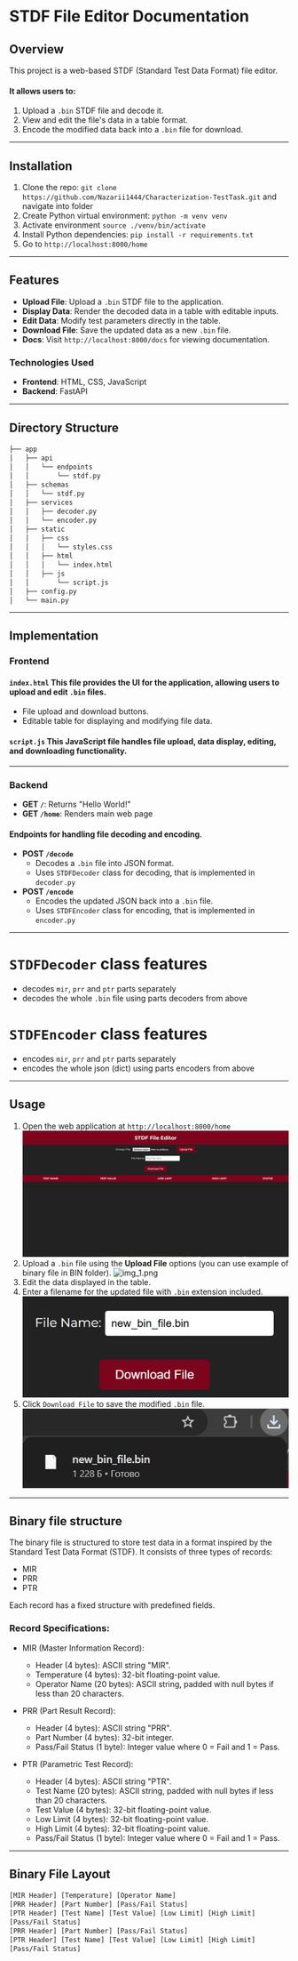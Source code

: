 # STDF File Editor Documentation

## Overview
This project is a web-based STDF (Standard Test Data Format) file editor.

#### It allows users to:

1. Upload a `.bin` STDF file and decode it.
2. View and edit the file's data in a table format.
3. Encode the modified data back into a `.bin` file for download.

---
## Installation
1. Clone the repo: `git clone https://github.com/Nazarii1444/Characterization-TestTask.git` and navigate into folder
2. Create Python virtual environment: `python -m venv venv`
3. Activate environment `source ./venv/bin/activate`
4. Install Python dependencies: `pip install -r requirements.txt`
5. Go to `http://localhost:8000/home`

---

## Features

- **Upload File**: Upload a `.bin` STDF file to the application.
- **Display Data**: Render the decoded data in a table with editable inputs.
- **Edit Data**: Modify test parameters directly in the table.
- **Download File**: Save the updated data as a new `.bin` file.
- **Docs**: Visit `http://localhost:8000/docs` for viewing documentation.

### Technologies Used
- **Frontend**: HTML, CSS, JavaScript
- **Backend**: FastAPI

---

## Directory Structure
```plaintext
├── app
│   ├── api
│   │   └── endpoints
│   │       └── stdf.py
│   ├── schemas
│   │   └── stdf.py
│   ├── services
│   │   ├── decoder.py
│   │   └── encoder.py
│   ├── static
│   │   ├── css
│   │   │   └── styles.css
│   │   ├── html
│   │   │   └── index.html
│   │   ├── js
│   │       └── script.js
│   ├── config.py
│   └── main.py
```

---

## Implementation

### Frontend

#### `index.html` This file provides the UI for the application, allowing users to upload and edit `.bin` files.
- File upload and download buttons.
- Editable table for displaying and modifying file data.

#### `script.js` This JavaScript file handles file upload, data display, editing, and downloading functionality.

---

### Backend
- **GET `/`**: Returns "Hello World!"
- **GET `/home`**: Renders main web page

#### Endpoints for handling file decoding and encoding.

- **POST `/decode`**
  - Decodes a `.bin` file into JSON format.
  - Uses `STDFDecoder` class for decoding, that is implemented in `decoder.py`
- **POST `/encode`**
  - Encodes the updated JSON back into a `.bin` file.
  - Uses `STDFEncoder` class for encoding, that is implemented in `encoder.py`

---

# `STDFDecoder` class features
- decodes `mir`, `prr` and `ptr` parts separately
- decodes the whole `.bin` file using parts decoders from above

# `STDFEncoder` class features
- encodes `mir`, `prr` and `ptr` parts separately
- encodes the whole json (dict) using parts encoders from above
---

## Usage

1. Open the web application at `http://localhost:8000/home`
![img.png](images/img.png)
2. Upload a `.bin` file using the **Upload File** options (you can use example of binary file in BIN folder).
![img_1.png](img_images/.png)
3. Edit the data displayed in the table.
4. Enter a filename for the updated file with `.bin` extension included.
![img_2.png](images/img_2.png)
5. Click `Download File` to save the modified `.bin` file.
![img_3.png](images/img_3.png)

---

## Binary file structure
The binary file is structured to store test data in a format inspired by the Standard Test Data Format (STDF). It consists of three types of records:
- MIR
- PRR
- PTR

Each record has a fixed structure with predefined fields.

### Record Specifications:
- MIR (Master Information Record):

    - Header (4 bytes): ASCII string "MIR".
    - Temperature (4 bytes): 32-bit floating-point value.
    - Operator Name (20 bytes): ASCII string, padded with null bytes if less than 20 characters.

- PRR (Part Result Record):
    - Header (4 bytes): ASCII string "PRR".
    - Part Number (4 bytes): 32-bit integer.
    - Pass/Fail Status (1 byte): Integer value where 0 = Fail and 1 = Pass.

- PTR (Parametric Test Record):

  - Header (4 bytes): ASCII string "PTR".
  - Test Name (20 bytes): ASCII string, padded with null bytes if less than 20 characters.
  - Test Value (4 bytes): 32-bit floating-point value.
  - Low Limit (4 bytes): 32-bit floating-point value.
  - High Limit (4 bytes): 32-bit floating-point value.
  - Pass/Fail Status (1 byte): Integer value where 0 = Fail and 1 = Pass.

---

## Binary File Layout
```
[MIR Header] [Temperature] [Operator Name]
[PRR Header] [Part Number] [Pass/Fail Status]
[PTR Header] [Test Name] [Test Value] [Low Limit] [High Limit] [Pass/Fail Status]
[PRR Header] [Part Number] [Pass/Fail Status]
[PTR Header] [Test Name] [Test Value] [Low Limit] [High Limit] [Pass/Fail Status]
```
